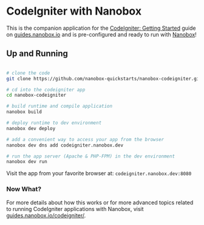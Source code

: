 # CodeIgniter with Nanobox
This is the companion application for the [CodeIgniter: Getting Started](https://guides.nanobox.io/codeigniter/) guide on [guides.nanobox.io](https://guides.nanobox.io) and is pre-configured and ready to run with [Nanobox](https://nanobox.io/)!

## Up and Running

``` bash

# clone the code
git clone https://github.com/nanobox-quickstarts/nanobox-codeigniter.git

# cd into the codeigniter app
cd nanobox-codeigniter

# build runtime and compile application
nanobox build

# deploy runtime to dev environment
nanobox dev deploy

# add a convenient way to access your app from the browser
nanobox dev dns add codeigniter.nanobox.dev

# run the app server (Apache & PHP-FPM) in the dev environment
nanobox dev run
```

Visit the app from your favorite browser at: `codeigniter.nanobox.dev:8080`

### Now What?
For more details about how this works or for more advanced topics related to running CodeIgniter applications with Nanobox, visit [guides.nanobox.io/codeigniter/](https://guides.nanobox.io/codeigniter/).
